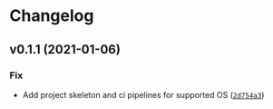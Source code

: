 Changelog
=========

<!--next-version-placeholder-->

## v0.1.1 (2021-01-06)
### Fix
* Add project skeleton and ci pipelines for supported OS ([`2d754a3`](https://github.com/gfi-centre-ouest/docker-devbox-installer/commit/2d754a3c469dc447055b918db8b5134fb13db9ac))
